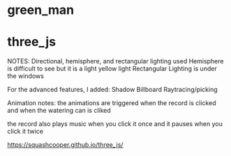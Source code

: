 # green_man
# three_js
NOTES: Directional, hemisphere, and rectangular lighting used
Hemisphere is difficult to see but it is a light yellow light 
Rectangular Lighting is under the windows 

For the advanced features, I added:
Shadow
Billboard
Raytracing/picking

Animation notes:
the animations are triggered when the record is clicked and
when the watering can is cliked 

the record also plays music when you click it once
and it pauses when you click it twice

https://squashcooper.github.io/three_js/
